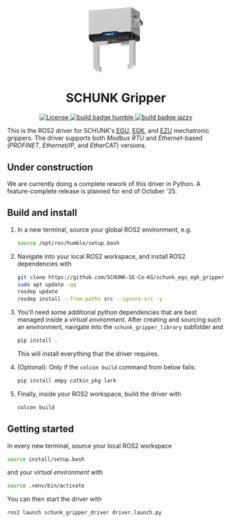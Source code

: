
<div align="center">
  <img src="resources/images/schunk_egu.png" alt="Schunk Gripper" style="width: 25%;"/>
  <h1 align="center">SCHUNK Gripper</h1>
</div>

<p align="center">
  <a href="https://opensource.org/licenses/gpl-license">
    <img src="https://img.shields.io/badge/License-GPLv3-orange.svg" alt="License">
  </a>
  <a href="https://github.com/SCHUNK-SE-Co-KG/schunk_egu_egk_gripper/actions">
    <img src="https://github.com/SCHUNK-SE-Co-KG/schunk_egu_egk_gripper/actions/workflows/industrial_ci_humble_action.yml/badge.svg" alt="build badge humble">
  </a>
  <a href="https://github.com/SCHUNK-SE-Co-KG/schunk_egu_egk_gripper/actions">
    <img src="https://github.com/SCHUNK-SE-Co-KG/schunk_egu_egk_gripper/actions/workflows/industrial_ci_jazzy_action.yml/badge.svg" alt="build badge jazzy">
  </a>
</p>


This is the ROS2 driver for SCHUNK's
[EGU](https://schunk.com/us/en/gripping-systems/parallel-gripper/egu/c/PGR_6556),
[EGK](https://schunk.com/us/en/gripping-systems/parallel-gripper/egk/c/PGR_6557),
and [EZU](https://schunk.com/us/en/gripping-systems/centric-grippers/ezu/c/PGR_7387) mechatronic grippers.
The driver supports both _Modbus RTU_ and _Ethernet_-based (_PROFINET_, _Ethernet/IP_, and _EtherCAT_) versions.


## Under construction
We are currently doing a complete rework of this driver in Python.
A feature-complete release is planned for end of October '25.

## Build and install
1. In a new terminal, source your global ROS2 environment, e.g.
    ```bash
    source /opt/ros/humble/setup.bash
    ```
2. Navigate into your local ROS2 workspace, and install ROS2 dependencies with
    ```bash
    git clone https://github.com/SCHUNK-SE-Co-KG/schunk_egu_egk_gripper.git src/schunk_gripper
    sudo apt update -qq
    rosdep update
    rosdep install --from-paths src --ignore-src -y
    ```

2. You'll need some additional python dependencies that are best managed
    inside a _virtual environment_.
    After creating and sourcing such an environment, navigate into the `schunk_gripper_library` subfolder and
    ```bash
    pip install .
    ```
    This will install everything that the driver requires.

3. (Optional): Only if the `colcon build` command from below fails:
    ```bash
    pip install empy catkin_pkg lark
    ```

4. Finally, inside your ROS2 workspace, build the driver with
    ```bash
    colcon build
    ```


## Getting started
In every new terminal, source your local ROS2 workspace
```bash
source install/setup.bash
```
and your _virtual environment_ with
```bash
source .venv/bin/activate
```

You can then start the driver with
```bash
ros2 launch schunk_gripper_driver driver.launch.py
```
